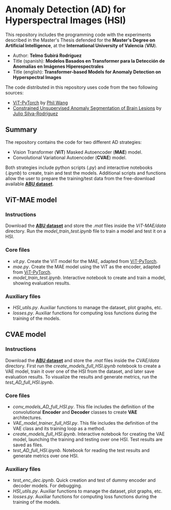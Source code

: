 # Anomaly Detection (AD) for Hyperspectral Images (HSI)

This repository includes the programming code with the experiments described in the Master's Thesis defended for the **Master's Degree on Artificial Intelligence**, at the **International University of Valencia** (**VIU**).
- Author: **Telmo Subirá Rodríguez**
- Title (spanish): **Modelos Basados en Transformer para la Detección de Anomalías en Imágenes Hiperespectrales**
- Title (english): **Transformer-based Models for Anomaly Detection on Hyperspectral Images**
  
The code distributed in this repository uses code from the two following sources:
- [ViT-PyTorch](https://github.com/lucidrains/vit-pytorch) by [Phil Wang](https://github.com/lucidrains)
- [Constrained Unsupervised Anomaly Segmentation of Brain Lesions](https://github.com/jusiro/constrained_anomaly_segmentation) by [Julio Silva-Rodríguez](https://github.com/jusiro)

## Summary
The repository contains the code for two different AD strategies:
- Vision Transformer (**ViT**) Masked Autoencoder (**MAE**) model.
- Convolutional Variational Autoencoder (**CVAE**) model.

Both strategies include python scripts (*.py*) and interactive notebooks (*.ipynb*) to create, train and test the models.
Additional scripts and functions allow the user to prepare the training/test data from the free-download available [**ABU dataset**](http://xudongkang.weebly.com/data-sets.html).

## ViT-MAE model
### Instructions
Download the [**ABU dataset**](http://xudongkang.weebly.com/data-sets.html) and store the *.mat* files inside the *ViT-MAE/data* directory.
Run the *model_train_test.ipynb* file to train a model and test it on a HSI.

### Core files
- *vit.py*. Create the ViT model for the MAE, adapted from [ViT-PyTorch](https://github.com/lucidrains/vit-pytorch).
- *mae.py*. Create the MAE model using the ViT as the encoder, adapted from [ViT-PyTorch](https://github.com/lucidrains/vit-pytorch).
- *model_train_test.ipynb*. Interactive notebook to create and train a model, showing evaluation results.

### Auxiliary files
- *HSI_utils.py*. Auxiliar functions to manage the dataset, plot graphs, etc.
- *losses.py*. Auxiliar functions for computing loss functions during the training of the models.

## CVAE model
### Instructions
Download the [**ABU dataset**](http://xudongkang.weebly.com/data-sets.html) and store the *.mat* files inside the *CVAE/data* directory.
First run the *create_models_full_HSI.ipynb* notebook to create a VAE model, train it over one of the HSI from the dataset, and later save evaluation results.
To visualize the results and generate metrics, run the *test_AD_full_HSI.ipynb*.

### Core files
- *conv_models_AD_full_HSI.py*. This file includes the definition of the convolutional **Encoder** and **Decoder** classes to create **VAE** architectures.
- *VAE_model_trainer_full_HSI.py*. This file includes the definition of the VAE class and its training loop as a method.
- *create_models_full_HSI.ipynb*. Interactive notebook for creating the VAE model, launching the training and testing over one HSI. Test results are saved as files.
- *test_AD_full_HSI.ipynb*. Notebook for reading the test results and generate metrics over one HSI.

### Auxiliary files
- *test_enc_dec.ipynb*. Quick creation and test of dummy encoder and decoder models. For debugging.
- *HSI_utils.py*. Auxiliar functions to manage the dataset, plot graphs, etc.
- *losses.py*. Auxiliar functions for computing loss functions during the training of the models.



